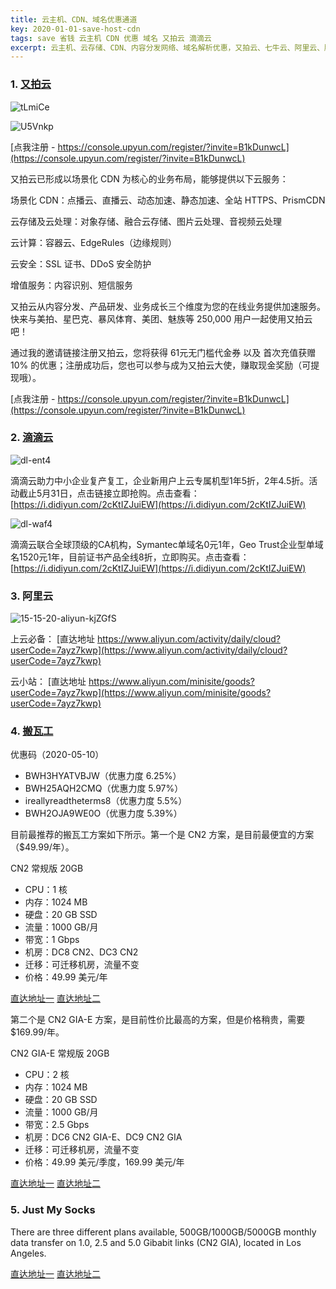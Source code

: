 ```yaml
---
title: 云主机、CDN、域名优惠通道
key: 2020-01-01-save-host-cdn
tags: save 省钱 云主机 CDN 优惠 域名 又拍云 滴滴云
excerpt: 云主机、云存储、CDN、内容分发网络、域名解析优惠，又拍云、七牛云、阿里云、腾讯云、滴滴云、京东云、华为云、青云Cloud、搬瓦工。
---
```


### 1. [又拍云](https://console.upyun.com/register/?invite=B1kDunwcL)

![tLmiCe](https://up-img.yonghong.tech/pic/2020/05/tLmiCe.jpg)

![U5Vnkp](https://up-img.yonghong.tech/pic/2020/05/U5Vnkp.jpg)

[点我注册 - https://console.upyun.com/register/?invite=B1kDunwcL](https://console.upyun.com/register/?invite=B1kDunwcL)


又拍云已形成以场景化 CDN 为核心的业务布局，能够提供以下云服务：

场景化 CDN：点播云、直播云、动态加速、静态加速、全站 HTTPS、PrismCDN

<!--more-->

云存储及云处理：对象存储、融合云存储、图片云处理、音视频云处理

云计算：容器云、EdgeRules（边缘规则）

云安全：SSL 证书、DDoS 安全防护

增值服务：内容识别、短信服务

又拍云从内容分发、产品研发、业务成长三个维度为您的在线业务提供加速服务。快来与美拍、星巴克、暴风体育、美团、魅族等 250,000 用户一起使用又拍云吧！

通过我的邀请链接注册又拍云，您将获得 61元无门槛代金券 以及 首次充值获赠 10% 的优惠；注册成功后，您也可以参与成为又拍云大使，赚取现金奖励（可提现哦）。

[点我注册 - https://console.upyun.com/register/?invite=B1kDunwcL](https://console.upyun.com/register/?invite=B1kDunwcL)

### 2. [滴滴云](https://www.didiyun.com/)

![dl-ent4](https://up-img.yonghong.tech/pic/2020/05/dl-ent4.png)

滴滴云助力中小企业复产复工，企业新用户上云专属机型1年5折，2年4.5折。活动截止5月31日，点击链接立即抢购。点击查看：[https://i.didiyun.com/2cKtIZJuiEW](https://i.didiyun.com/2cKtIZJuiEW)

![dl-waf4](https://up-img.yonghong.tech/pic/2020/05/dl-waf4.png)

滴滴云联合全球顶级的CA机构，Symantec单域名0元1年，Geo Trust企业型单域名1520元1年，目前证书产品全线8折，立即购买。点击查看：[https://i.didiyun.com/2cKtIZJuiEW](https://i.didiyun.com/2cKtIZJuiEW)


### 3. 阿里云 

![15-15-20-aliyun-kjZGfS](https://up-img.yonghong.tech/pic/2020/05/15-15-20-aliyun-kjZGfS.png)

上云必备：
[直达地址 https://www.aliyun.com/activity/daily/cloud?userCode=7ayz7kwp](https://www.aliyun.com/activity/daily/cloud?userCode=7ayz7kwp)

云小站：
[直达地址 https://www.aliyun.com/minisite/goods?userCode=7ayz7kwp](https://www.aliyun.com/minisite/goods?userCode=7ayz7kwp)


### 4. [搬瓦工](https://bwh88.net/aff.php?aff=35935)

优惠码（2020-05-10）
- BWH3HYATVBJW（优惠力度 6.25%）
- BWH25AQH2CMQ（优惠力度 5.97%）
- ireallyreadtheterms8（优惠力度 5.5%）
- BWH2OJA9WE0O（优惠力度 5.39%）

目前最推荐的搬瓦工方案如下所示。第一个是 CN2 方案，是目前最便宜的方案（$49.99/年）。

CN2 常规版 20GB
- CPU：1 核
- 内存：1024 MB
- 硬盘：20 GB SSD
- 流量：1000 GB/月
- 带宽：1 Gbps
- 机房：DC8 CN2、DC3 CN2
- 迁移：可迁移机房，流量不变
- 价格：49.99 美元/年

[直达地址一](https://bwh88.net/aff.php?aff=35935&pid=57) 
[直达地址二](https://bandwagonhost.com/aff.php?aff=35935&pid=57)

第二个是 CN2 GIA-E 方案，是目前性价比最高的方案，但是价格稍贵，需要 $169.99/年。

CN2 GIA-E 常规版 20GB
- CPU：2 核
- 内存：1024 MB
- 硬盘：20 GB SSD
- 流量：1000 GB/月
- 带宽：2.5 Gbps
- 机房：DC6 CN2 GIA-E、DC9 CN2 GIA
- 迁移：可迁移机房，流量不变
- 价格：49.99 美元/季度，169.99 美元/年

[直达地址一](https://bwh88.net/aff.php?aff=35935&pid=87) 
[直达地址二](https://bandwagonhost.com/aff.php?aff=35935&pid=87)

### 5. Just My Socks

There are three different plans available, 500GB/1000GB/5000GB monthly data transfer on 1.0, 2.5 and 5.0 Gibabit links (CN2 GIA), located in Los Angeles.

[直达地址一](https://justmysocks.net/members/aff.php?aff=5686)
[直达地址二](https://justmysocks1.net/members/aff.php?aff=5686)

